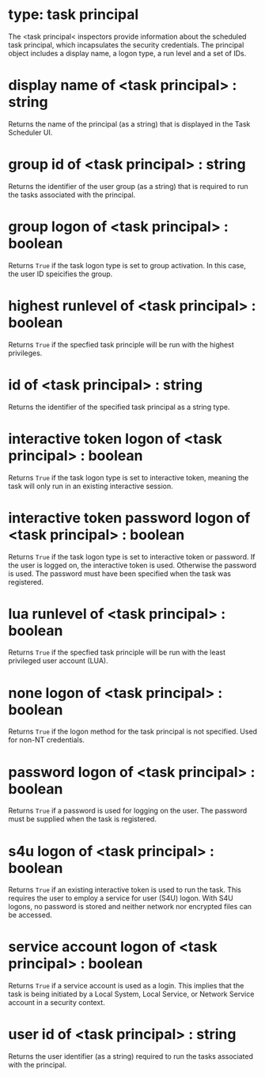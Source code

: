 # type: task principal

The &lt;task principal&lt; inspectors provide information about the scheduled task principal, which incapsulates the security credentials. The principal object includes a display name, a logon type, a run level and a set of IDs.

# display name of &lt;task principal&gt; : string

Returns the name of the principal (as a string) that is displayed in the Task Scheduler UI.

# group id of &lt;task principal&gt; : string

Returns the identifier of the user group (as a string) that is required to run the tasks associated with the principal.

# group logon of &lt;task principal&gt; : boolean

Returns `True` if the task logon type is set to group activation. In this case, the user ID speicifies the group.

# highest runlevel of &lt;task principal&gt; : boolean

Returns `True` if the specfied task principle will be run with the highest privileges.

# id of &lt;task principal&gt; : string

Returns the identifier of the specified task principal as a string type.

# interactive token logon of &lt;task principal&gt; : boolean

Returns `True` if the task logon type is set to interactive token, meaning the task will only run in an existing interactive session.

# interactive token password logon of &lt;task principal&gt; : boolean

Returns `True` if the task logon type is set to interactive token or password. If the user is logged on, the interactive token is used. Otherwise the password is used. The password must have been specified when the task was registered.

# lua runlevel of &lt;task principal&gt; : boolean

Returns `True` if the specfied task principle will be run with the least privileged user account (LUA).

# none logon of &lt;task principal&gt; : boolean

Returns `True` if the logon method for the task principal is not specified. Used for non-NT credentials.

# password logon of &lt;task principal&gt; : boolean

Returns `True` if a password is used for logging on the user. The password must be supplied when the task is registered.

# s4u logon of &lt;task principal&gt; : boolean

Returns `True` if an existing interactive token is used to run the task. This requires the user to employ a service for user (S4U) logon. With S4U logons, no password is stored and neither network nor encrypted files can be accessed.

# service account logon of &lt;task principal&gt; : boolean

Returns `True` if a service account is used as a login. This implies that the task is being initiated by a Local System, Local Service, or Network Service account in a security context.

# user id of &lt;task principal&gt; : string

Returns the user identifier (as a string) required to run the tasks associated with the principal.
